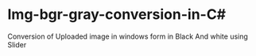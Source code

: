 # Img-bgr-gray-conversion-in-C#

Conversion of Uploaded image in windows form in Black And white using Slider
